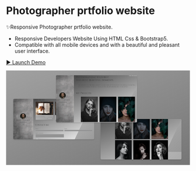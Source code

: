 # Photographer prtfolio website

✨Responsive Photographer prtfolio website.
- Responsive Developers Website Using HTML Css & Bootstrap5.
- Compatible with all mobile devices and with a beautiful and pleasant user interface.

[▶️ Launch Demo](https://asaddoost.github.io/phtographer-portfolio-website/)

![preview img](/preview.jpg)
